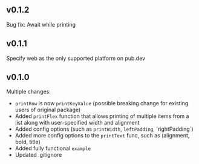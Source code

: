 ## v0.1.2
Bug fix: Await while printing

## v0.1.1
Specify web as the only supported platform on pub.dev

## v0.1.0

Multiple changes:
  - `printRow` is now `printKeyValue` (possible breaking change for existing users of original package)
  - Added `printFlex` function that allows printing of multiple items from a list along with user-specified width and alignment
  - Added config options (such as `printWidth`, `leftPadding`, 'rightPadding`)
  - Added more config options to the `printText` func, such as (alignment, bold, title)
  - Added fully functional `example`
  - Updated .gitignore
